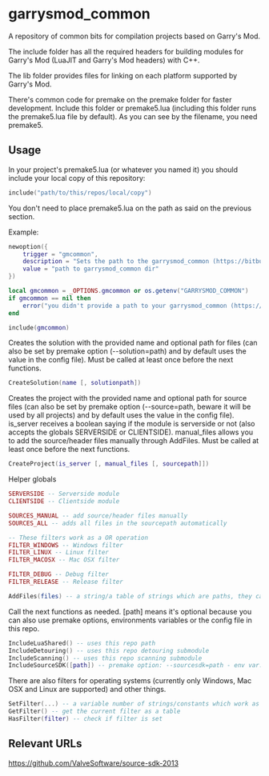 # garrysmod_common

A repository of common bits for compilation projects based on Garry's Mod.

The include folder has all the required headers for building modules for Garry's Mod (LuaJIT and Garry's Mod headers) with C++.

The lib folder provides files for linking on each platform supported by Garry's Mod.

There's common code for premake on the premake folder for faster development. Include this folder or premake5.lua (including this folder runs the premake5.lua file by default).
As you can see by the filename, you need premake5.

## Usage

In your project's premake5.lua (or whatever you named it) you should include your local copy of this repository:

```lua
include("path/to/this/repos/local/copy")
```

You don't need to place premake5.lua on the path as said on the previous section.

Example:
```lua
newoption({
	trigger = "gmcommon",
	description = "Sets the path to the garrysmod_common (https://bitbucket.org/danielga/garrysmod_common) directory",
	value = "path to garrysmod_common dir"
})

local gmcommon = _OPTIONS.gmcommon or os.getenv("GARRYSMOD_COMMON")
if gmcommon == nil then
	error("you didn't provide a path to your garrysmod_common (https://bitbucket.org/danielga/garrysmod_common) directory")
end

include(gmcommon)
```

Creates the solution with the provided name and optional path for files (can also be set by premake option (--solution=path) and by default uses the value in the config file). Must be called at least once before the next functions.
```lua
CreateSolution(name [, solutionpath])
```

Creates the project with the provided name and optional path for source files (can also be set by premake option (--source=path, beware it will be used by all projects) and by default uses the value in the config file). is_server receives a boolean saying if the module is serverside or not (also accepts the globals SERVERSIDE or CLIENTSIDE). manual_files allows you to add the source/header files manually through AddFiles. Must be called at least once before the next functions.
```lua
CreateProject(is_server [, manual_files [, sourcepath]])
```

Helper globals
```lua
SERVERSIDE -- Serverside module
CLIENTSIDE -- Clientside module

SOURCES_MANUAL -- add source/header files manually
SOURCES_ALL -- adds all files in the sourcepath automatically

-- These filters work as a OR operation
FILTER_WINDOWS -- Windows filter
FILTER_LINUX -- Linux filter
FILTER_MACOSX -- Mac OSX filter

FILTER_DEBUG -- Debug filter
FILTER_RELEASE -- Release filter

AddFiles(files) -- a string/a table of strings which are paths, they can also contain wildcards
```

Call the next functions as needed. [path] means it's optional because you can also use premake options, environments variables or the config file in this repo.
```lua
IncludeLuaShared() -- uses this repo path
IncludeDetouring() -- uses this repo detouring submodule
IncludeScanning() -- uses this repo scanning submodule
IncludeSourceSDK([path]) -- premake option: --sourcesdk=path - env var: SOURCE_SDK
```

There are also filters for operating systems (currently only Windows, Mac OSX and Linux are supported) and other things.
```lua
SetFilter(...) -- a variable number of strings/constants which work as filters
GetFilter() -- get the current filter as a table
HasFilter(filter) -- check if filter is set
```

## Relevant URLs

https://github.com/ValveSoftware/source-sdk-2013
